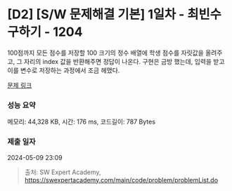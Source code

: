 # [D2] [S/W 문제해결 기본] 1일차 - 최빈수 구하기 - 1204 


100점까지 모든 점수를 저장할 100 크기의 정수 배열에 학생 점수를 자릿값을 올려주고, 그 자리의 index 값을 반환해주면 정답이 나온다. 구현은 금방 했는데, 입력을 받고 이를 변수로 저장하는 과정에서 조금 헤맸다.


[문제 링크](https://swexpertacademy.com/main/code/problem/problemDetail.do?contestProbId=AV13zo1KAAACFAYh) 

### 성능 요약

메모리: 44,328 KB, 시간: 176 ms, 코드길이: 787 Bytes

### 제출 일자

2024-05-09 23:09



> 출처: SW Expert Academy, https://swexpertacademy.com/main/code/problem/problemList.do